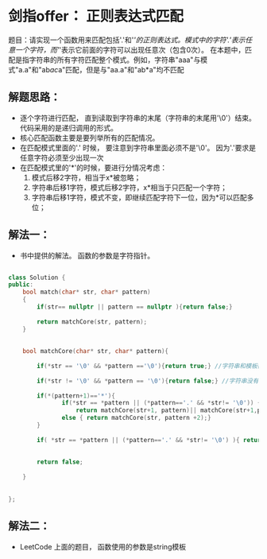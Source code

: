 # 剑指offer： 正则表达式匹配

题目：请实现一个函数用来匹配包括'.'和'*'的正则表达式。模式中的字符'.'表示任意一个字符，而'*'表示它前面的字符可以出现任意次（包含0次）。 
在本题中，匹配是指字符串的所有字符匹配整个模式。例如，字符串"aaa"与模式"a.a"和"ab*ac*a"匹配，但是与"aa.a"和"ab*a"均不匹配

## 解题思路：

- 逐个字符进行匹配， 直到读取到字符串的末尾（字符串的末尾用'\0'）结束。 代码采用的是递归调用的形式。
- 核心匹配函数主要是要列举所有的匹配情况。
- 在匹配模式里面的'.' 时候， 要注意到字符串里面必须不是'\0'。 因为'.'要求是任意字符必须至少出现一次
- 在匹配模式里的'*'的时候，要进行分情况考虑：
     1. 模式后移2字符，相当于x*被忽略；
     2. 字符串后移1字符，模式后移2字符，x*相当于只匹配一个字符；
     3. 字符串后移1字符，模式不变，即继续匹配字符下一位，因为*可以匹配多位；
     
## 解法一：
 - 书中提供的解法。 函数的参数是字符指针。

```c++

class Solution {
public:
    bool match(char* str, char* pattern)
    {
        if(str== nullptr || pattern == nullptr ){return false;}
        
        return matchCore(str, pattern);
    }
    
    
    bool matchCore(char* str, char* pattern){
        
        if(*str == '\0' && *pattern =='\0'){return true;} //字符串和模板都读到了结尾；
        
        if(*str != '\0' && *pattern == '\0'){return false;} //字符串没有读到了结尾， 模板读到结尾
        
        if(*(pattern+1)=='*'){
               if(*str == *pattern || (*pattern=='.' && *str!= '\0')) {
                   return matchCore(str+1, pattern)|| matchCore(str+1,pattern+2)||matchCore(str,pattern+2);}
               else { return matchCore(str, pattern +2);}
        }
     
        if( *str == *pattern || (*pattern=='.' && *str!= '\0') ){ return matchCore(str+1,pattern+1); } // 对应的字符都相等的情况下
                                                                                      //或者出现.通配符， 且字符串还没有读完
        
        return false;
        
    }
    
    
};


```


## 解法二：
  - LeetCode 上面的题目， 函数使用的参数是string模板
  
